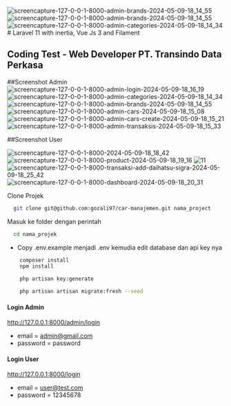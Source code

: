 ![screencapture-127-0-0-1-8000-admin-brands-2024-05-09-18_14_55](https://github.com/gozali97/car-manajemen/assets/58220137/bef385ab-7b28-427e-aa0b-b7f810c974bf)![screencapture-127-0-0-1-8000-admin-brands-2024-05-09-18_14_55](https://github.com/gozali97/car-manajemen/assets/58220137/52345657-3228-491c-8288-ecefbd8e9791)![screencapture-127-0-0-1-8000-admin-categories-2024-05-09-18_14_34](https://github.com/gozali97/car-manajemen/assets/58220137/1e91c229-be15-4414-b8a4-3a09146821b4)# Laravel 11 with inertia, Vue Js 3 and Filament

## Coding Test - Web Developer PT. Transindo Data Perkasa

##Screenshot Admin
![screencapture-127-0-0-1-8000-admin-login-2024-05-09-18_16_19](https://github.com/gozali97/car-manajemen/assets/58220137/71106b1f-13a9-4e47-9d0b-9d733878d30d)
![screencapture-127-0-0-1-8000-admin-categories-2024-05-09-18_14_34](https://github.com/gozali97/car-manajemen/assets/58220137/273ef4aa-79fb-4be3-9844-692a4af83828)
![screencapture-127-0-0-1-8000-admin-brands-2024-05-09-18_14_55](https://github.com/gozali97/car-manajemen/assets/58220137/c35c550c-d94b-4683-87f8-2285172e3933)
![screencapture-127-0-0-1-8000-admin-cars-2024-05-09-18_15_08](https://github.com/gozali97/car-manajemen/assets/58220137/f86e02ce-257a-42b9-bfdc-9b9b1eef9f62)
![screencapture-127-0-0-1-8000-admin-cars-create-2024-05-09-18_15_21](https://github.com/gozali97/car-manajemen/assets/58220137/62801e19-9ee1-4cff-9b5c-3648e44acb3e)
![screencapture-127-0-0-1-8000-admin-transaksis-2024-05-09-18_15_33](https://github.com/gozali97/car-manajemen/assets/58220137/791c9613-0495-43cc-8d4a-5eec0ff5474b)


##Screenshot User

![screencapture-127-0-0-1-8000-2024-05-09-18_18_42](https://github.com/gozali97/car-manajemen/assets/58220137/642eb050-2901-4aea-a16f-0a53cbbf49ac)
![screencapture-127-0-0-1-8000-product-2024-05-09-18_19_16](https://github.com/gozali97/car-manajemen/assets/58220137/9a87ce54-64fe-4c49-8dd5-1bffe40a88f1)
![11](https://github.com/gozali97/car-manajemen/assets/58220137/739194f7-2e9d-4124-aaa9-6f3493cf3bff)
![screencapture-127-0-0-1-8000-transaksi-add-daihatsu-sigra-2024-05-09-18_25_42](https://github.com/gozali97/car-manajemen/assets/58220137/6843a5bb-9bb3-4643-8310-061bc114126a)
![screencapture-127-0-0-1-8000-dashboard-2024-05-09-18_20_31](https://github.com/gozali97/car-manajemen/assets/58220137/a4f10e66-afed-43fd-9382-c47d1c215241)

Clone Projek

```bash
  git clone git@github.com:gozali97/car-manajemen.git nama_project
```

Masuk ke folder dengan perintah

```bash
  cd nama_projek
```

-   Copy .env.example menjadi .env kemudia edit database dan api key nya

```bash
    composer install
    npm install
```

```bash
    php artisan key:generate
```

```bash
    php artisan artisan migrate:fresh --seed
```


#### Login Admin
http://127.0.0.1:8000/admin/login

-   email = admin@gmail.com
-   password = password


#### Login User
http://127.0.0.1:8000/login

-   email = user@test.com
-   password = 12345678
